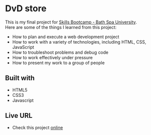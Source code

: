  # DvD store

This is my final project for [Skills Bootcamp - Bath Spa University](https://www.bathspa.ac.uk/news-and-events/news/skills-bootcamps/).<br/>
Here are some of the things I learned from this project:
 - How to plan and execute a web development project
 - How to work with a variety of technologies, including HTML, CSS, JavaScript
 - How to troubleshoot problems and debug code
 - How to work effectively under pressure
 - How to present my work to a group of people

## Built with

- HTML5
- CSS3
- Javascript

## Live URL

- Check this project [online](https://alfo-code.github.io/dvd-store/)


 
